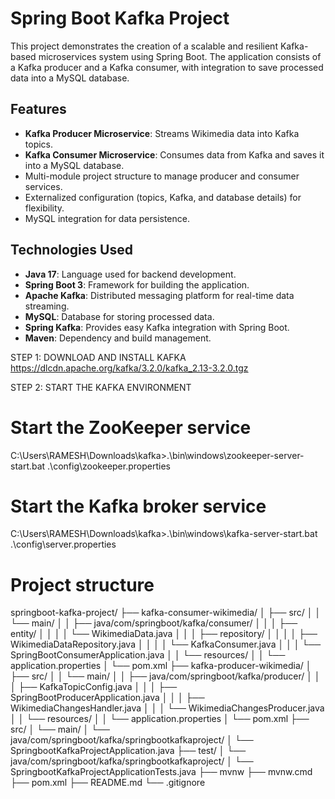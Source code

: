 # Spring Boot Kafka Project

This project demonstrates the creation of a scalable and resilient Kafka-based microservices system using Spring Boot. The application consists of a Kafka producer and a Kafka consumer, with integration to save processed data into a MySQL database.

## Features
- **Kafka Producer Microservice**: Streams Wikimedia data into Kafka topics.
- **Kafka Consumer Microservice**: Consumes data from Kafka and saves it into a MySQL database.
- Multi-module project structure to manage producer and consumer services.
- Externalized configuration (topics, Kafka, and database details) for flexibility.
- MySQL integration for data persistence.

## Technologies Used
- **Java 17**: Language used for backend development.
- **Spring Boot 3**: Framework for building the application.
- **Apache Kafka**: Distributed messaging platform for real-time data streaming.
- **MySQL**: Database for storing processed data.
- **Spring Kafka**: Provides easy Kafka integration with Spring Boot.
- **Maven**: Dependency and build management.

STEP 1: DOWNLOAD AND INSTALL KAFKA
https://dlcdn.apache.org/kafka/3.2.0/kafka_2.13-3.2.0.tgz

STEP 2: START THE KAFKA ENVIRONMENT
# Start the ZooKeeper service
C:\Users\RAMESH\Downloads\kafka>.\bin\windows\zookeeper-server-start.bat .\config\zookeeper.properties

# Start the Kafka broker service
C:\Users\RAMESH\Downloads\kafka>.\bin\windows\kafka-server-start.bat .\config\server.properties

# Project structure 

springboot-kafka-project/
 ├── kafka-consumer-wikimedia/
 │    ├── src/
 │    │    └── main/
 │    │         ├── java/com/springboot/kafka/consumer/
 │    │         │    ├── entity/
 │    │         │    │    └── WikimediaData.java
 │    │         │    ├── repository/
 │    │         │    │    ├── WikimediaDataRepository.java
 │    │         │    │    └── KafkaConsumer.java
 │    │         │    └── SpringBootConsumerApplication.java
 │    │         └── resources/
 │    │              └── application.properties
 │    └── pom.xml
 ├── kafka-producer-wikimedia/
 │    ├── src/
 │    │    └── main/
 │    │         ├── java/com/springboot/kafka/producer/
 │    │         │    ├── KafkaTopicConfig.java
 │    │         │    ├── SpringBootProducerApplication.java
 │    │         │    ├── WikimediaChangesHandler.java
 │    │         │    └── WikimediaChangesProducer.java
 │    │         └── resources/
 │    │              └── application.properties
 │    └── pom.xml
 ├── src/
 │    └── main/
 │         └── java/com/springboot/kafka/springbootkafkaproject/
 │              └── SpringbootKafkaProjectApplication.java
 ├── test/
 │    └── java/com/springboot/kafka/springbootkafkaproject/
 │         └── SpringbootKafkaProjectApplicationTests.java
 ├── mvnw
 ├── mvnw.cmd
 ├── pom.xml
 ├── README.md
 └── .gitignore

